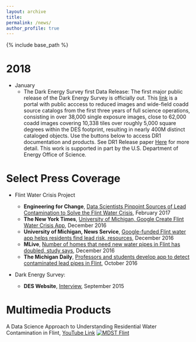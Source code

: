 ```yaml
---
layout: archive
title: 
permalink: /news/
author_profile: true
---
```


{% include base_path %}

2018
======
* January
   * The Dark Energy Survey first Data Release: The first major public release of the Dark Energy Survey is officially out. This [link](https://des.ncsa.illinois.edu/releases/dr1) is a portal with public acccess to reduced images and wide-field coadd source catalogs from the first three years of full science operations, consisting in over 38,000 single exposure images, close to 62,000 coadd images covering 10,338 tiles over roughly 5,000 square degrees within the DES footprint, resulting in nearly 400M distinct cataloged objects. Use the buttons below to access DR1 documentation and products. See DR1 Release paper [Here](https://www.darkenergysurvey.org/wp-content/uploads/2018/01/DR1Release.pdf) for more detail. This work is supported in part by the U.S. Department of Energy Office of Science.
   

Select Press Coverage
======
* Flint Water Crisis Project
    * **Engineering for Change**, [Data Scientists Pinpoint Sources of Lead Contamination to Solve the Flint Water Crisis](https://www.engineeringforchange.org/data-scientists-pinpointing-sources-lead-contamination-solve-flint-water-crisis/), February 2017
    * **The New York Times**, [University of Michigan, Google Create Flint Water Crisis App](http://www.nytimes.com/aponline/2016/12/11/us/ap-us-flint-water-app.html?ref=aponline), December 2016
    * **University of Michigan, News Service**, [Google-funded Flint water app helps residents find lead risk, resources](http://ns.umich.edu/new/multimedia/videos/24394-google-funded-flint-water-app-helps-residents-find-lead-risk-resources), December 2016
    * **MLive**, [Number of homes that need new water pipes in Flint has doubled, study says](http://www.mlive.com/news/flint/index.ssf/2016/12/study_says_nearly_30000_flint.html), December 2016
    * **The Michigan Daily**, [Professors and students develop app to detect contaminated lead pipes in Flint](https://www.michigandaily.com/section/news/professors-and-students-team-detect-lead-pipes-flint), October 2016

* Dark Energy Survey:
    * **DES Website**, [Interview](http://www.darkenergysurvey.org/scientistoftheweek/arya-farahi/), September 2015


Multimedia Products
======
A Data Science Approach to Understanding Residential Water Contamination in Flint, [YouTube Link](https://www.youtube.com/watch?v=0g66ImaV8Ag)
[![MDST Flint](https://img.youtube.com/vi/0g66ImaV8Ag/0.jpg)](https://www.youtube.com/watch?v=0g66ImaV8Ag "MDST Flint")

